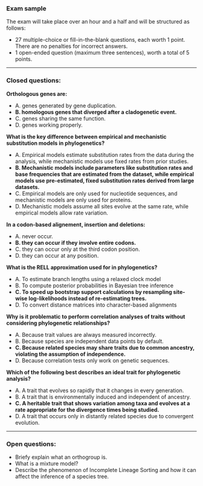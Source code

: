 ### Exam sample

The exam will take place over an hour and a half and will be structured as follows:
- 27 multiple-choice or fill-in-the-blank questions, each worth 1 point. There are no penalties for incorrect answers.
- 1 open-ended question (maximum three sentences), worth a total of 5 points.

---

### Closed questions:

**Orthologous genes are:**
 - A. genes generated by gene duplication.
 - **B. homologous genes that diverged after a cladogenetic event.**
 - C. genes sharing the same function.
 - D. genes working properly.

**What is the key difference between empirical and mechanistic substitution models in phylogenetics?**
- A. Empirical models estimate substitution rates from the data during the analysis, while mechanistic models use fixed rates from prior studies.
- **B. Mechanistic models include parameters like substitution rates and base frequencies that are estimated from the dataset, while empirical models use pre-estimated, fixed substitution rates derived from large datasets.**
- C. Empirical models are only used for nucleotide sequences, and mechanistic models are only used for proteins.
- D. Mechanistic models assume all sites evolve at the same rate, while empirical models allow rate variation.

**In a codon-based alignement, insertion and deletions:**
 - A. never occur.
 - **B. they can occur if they involve entire codons.**
 - C. they can occur only at the third codon position.
 - D. they can occur at any position.

**What is the RELL approximation used for in phylogenetics?**
- A. To estimate branch lengths using a relaxed clock model
- B. To compute posterior probabilities in Bayesian tree inference
- **C. To speed up bootstrap support calculations by resampling site-wise log-likelihoods instead of re-estimating trees.**
- D. To convert distance matrices into character-based alignments

**Why is it problematic to perform correlation analyses of traits without considering phylogenetic relationships?**
- A. Because trait values are always measured incorrectly.
- B. Because species are independent data points by default.
- **C. Because related species may share traits due to common ancestry, violating the assumption of independence.**
- D. Because correlation tests only work on genetic sequences.
 
**Which of the following best describes an ideal trait for phylogenetic analysis?**
- A. A trait that evolves so rapidly that it changes in every generation.
- B. A trait that is environmentally induced and independent of ancestry.
- **C. A heritable trait that shows variation among taxa and evolves at a rate appropriate for the divergence times being studied.**
- D. A trait that occurs only in distantly related species due to convergent evolution.

---

### Open questions:

- Briefy explain what an orthogroup is.
- What is a mixture model?
- Describe the phenomenon of Incomplete Lineage Sorting and how it can affect the inference of a species tree.